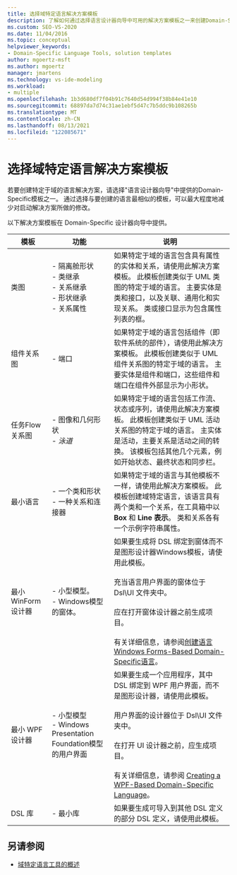 ```yaml
---
title: 选择域特定语言解决方案模板
description: 了解如何通过选择语言设计器向导中可用的解决方案模板之一来创建Domain-Specific语言解决方案。
ms.custom: SEO-VS-2020
ms.date: 11/04/2016
ms.topic: conceptual
helpviewer_keywords:
- Domain-Specific Language Tools, solution templates
author: mgoertz-msft
ms.author: mgoertz
manager: jmartens
ms.technology: vs-ide-modeling
ms.workload:
- multiple
ms.openlocfilehash: 1b3d680df7f04b91c7640d54d994f38b84e41e10
ms.sourcegitcommit: 68897da7d74c31ae1ebf5d47c7b5ddc9b108265b
ms.translationtype: MT
ms.contentlocale: zh-CN
ms.lasthandoff: 08/13/2021
ms.locfileid: "122085671"
---
```

# <a name="choosing-a-domain-specific-language-solution-template"></a>选择域特定语言解决方案模板
若要创建特定于域的语言解决方案，请选择"语言设计器向导"中提供的Domain-Specific模板之一。 通过选择与要创建的语言最相似的模板，可以最大程度地减少对启动解决方案所做的修改。

 以下解决方案模板在 Domain-Specific 设计器向导中提供。

|模板|功能|说明|
|-|-|-|
|类图|- 隔离舱形状<br />- 类继承<br />- 关系继承<br />- 形状继承<br />- 关系属性|如果特定于域的语言包含具有属性的实体和关系，请使用此解决方案模板。 此模板创建类似于 UML 类图的特定于域的语言。 主要实体是类和接口，以及关联、通用化和实现关系。 类或接口显示为包含属性列表的框。|
|组件关系图|- 端口|如果特定于域的语言包括组件（即软件系统的部件），请使用此解决方案模板。 此模板创建类似于 UML 组件关系图的特定于域的语言。 主要实体是组件和端口，这些组件和端口在组件外部显示为小形状。|
|任务Flow关系图|- 图像和几何形状<br />-   *泳道*|如果特定于域的语言包括工作流、状态或序列，请使用此解决方案模板。 此模板创建类似于 UML 活动关系图的特定于域的语言。 主实体是活动，主要关系是活动之间的转换。 该模板包括其他几个元素，例如开始状态、最终状态和同步栏。|
|最小语言|- 一个类和形状<br />- 一种关系和连接器|如果特定于域的语言与其他模板不一样，请使用此解决方案模板。 此模板创建域特定语言，该语言具有两个类和一个关系，在工具箱中以 **Box** 和 **Line 表示**。 类和关系各有一个示例字符串属性。|
|最小 WinForm 设计器|- 小型模型。<br />- Windows模型的窗体。|如果要生成将 DSL 绑定到窗体而不是图形设计器Windows模板，请使用此模板。<br /><br /> 充当语言用户界面的窗体位于 Dsl\UI 文件夹中。<br /><br /> 应在打开窗体设计器之前生成项目。<br /><br /> 有关详细信息，请参阅[创建语言Windows Forms-Based Domain-Specific语言](../modeling/creating-a-windows-forms-based-domain-specific-language.md)。|
|最小 WPF 设计器|- 小型模型<br />- Windows Presentation Foundation模型的用户界面|如果要生成一个应用程序，其中 DSL 绑定到 WPF 用户界面，而不是图形设计器，请使用此模板。<br /><br /> 用户界面的设计器位于 Dsl\UI 文件夹中。<br /><br /> 在打开 UI 设计器之前，应生成项目。<br /><br /> 有关详细信息，请参阅 [Creating a WPF-Based Domain-Specific Language](../modeling/creating-a-wpf-based-domain-specific-language.md)。|
|DSL 库|- 最小库|如果要生成可导入到其他 DSL 定义的部分 DSL 定义，请使用此模板。|

## <a name="see-also"></a>另请参阅

- [域特定语言工具的概述](../modeling/overview-of-domain-specific-language-tools.md)
